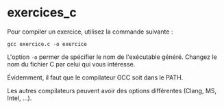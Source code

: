 # exercices_c

Pour compiler un exercice, utilisez la commande suivante :

```
gcc exercice.c -o exercice
```

L'option `-o` permer de spécifier le nom de l'exécutable généré.
Changez le nom du fichier C par celui qui vous intéresse.

Évidemment, il faut que le compilateur GCC soit dans le PATH.

Les autres compilateurs peuvent avoir des options différentes (Clang, MS, Intel, ...).


